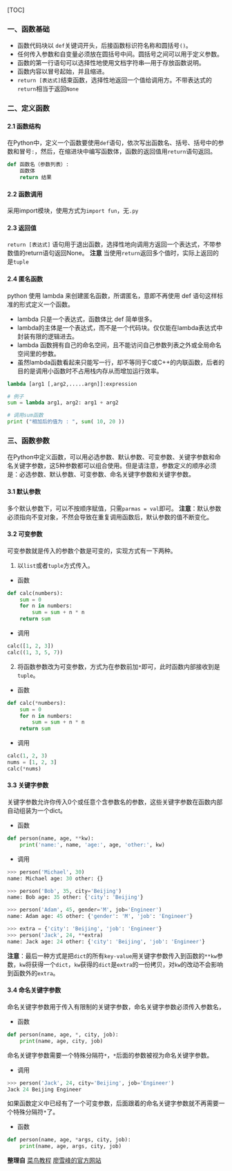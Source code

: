 [TOC]
### 一、函数基础
- 函数代码块以 `def`关键词开头，后接函数标识符名称和圆括号`()`。
- 任何传入参数和自变量必须放在圆括号中间。圆括号之间可以用于定义参数。
- 函数的第一行语句可以选择性地使用文档字符串—用于存放函数说明。
- 函数内容以冒号起始，并且缩进。
- `return [表达式]`结束函数，选择性地返回一个值给调用方。不带表达式的`return`相当于返回`None`

### 二、定义函数
#### 2.1 函数结构
在Python中，定义一个函数要使用`def`语句，依次写出函数名、括号、括号中的参数和冒号`:`，然后，在缩进块中编写函数体，函数的返回值用`return`语句返回。
```python
def 函数名（参数列表）:
    函数体
	return 结果
```

#### 2.2 函数调用
采用import模块，使用方式为`import fun`，无`.py`

#### 2.3 返回值
`return [表达式]` 语句用于退出函数，选择性地向调用方返回一个表达式，不带参数值的return语句返回None。
**注意** 当使用`return`返回多个值时，实际上返回的是`tuple`

#### 2.4 匿名函数
python 使用 lambda 来创建匿名函数，所谓匿名，意即不再使用 def 语句这样标准的形式定义一个函数。
- lambda 只是一个表达式，函数体比 def 简单很多。
- lambda的主体是一个表达式，而不是一个代码块。仅仅能在lambda表达式中封装有限的逻辑进去。
- lambda 函数拥有自己的命名空间，且不能访问自己参数列表之外或全局命名空间里的参数。
- 虽然lambda函数看起来只能写一行，却不等同于C或C++的内联函数，后者的目的是调用小函数时不占用栈内存从而增加运行效率。
```python
lambda [arg1 [,arg2,.....argn]]:expression

# 例子
sum = lambda arg1, arg2: arg1 + arg2

# 调用sum函数
print ("相加后的值为 : ", sum( 10, 20 ))
```

### 三、函数参数
在Python中定义函数，可以用必选参数、默认参数、可变参数、关键字参数和命名关键字参数，这5种参数都可以组合使用。但是请注意，参数定义的顺序必须是：必选参数、默认参数、可变参数、命名关键字参数和关键字参数。
#### 3.1 默认参数
多个默认参数下，可以不按顺序赋值，只需`parmas = val`即可。
**注意**：默认参数必须指向不变对象，不然会导致在重复调用函数后，默认参数的值不断变化。
#### 3.2 可变参数
可变参数就是传入的参数个数是可变的，实现方式有一下两种。
1. 以`list`或者`tuple`方式传入。
- 函数
```python
def calc(numbers):
    sum = 0
    for n in numbers:
        sum = sum + n * n
    return sum
```
- 调用
```python
calc([1, 2, 3])
calc((1, 3, 5, 7))
```
2. 将函数参数改为可变参数，方式为在参数前加`*`即可，此时函数内部接收到是`tuple`。
- 函数
```python
def calc(*numbers):
    sum = 0
    for n in numbers:
        sum = sum + n * n
    return sum
```
- 调用
```python
calc(1, 2, 3)
nums = [1, 2, 3]
calc(*nums)
```
#### 3.3 关键字参数
关键字参数允许你传入0个或任意个含参数名的参数，这些关键字参数在函数内部自动组装为一个dict。
- 函数
```python
def person(name, age, **kw):
    print('name:', name, 'age:', age, 'other:', kw)
```
- 调用
```python
>>> person('Michael', 30)
name: Michael age: 30 other: {}

>>> person('Bob', 35, city='Beijing')
name: Bob age: 35 other: {'city': 'Beijing'}

>>> person('Adam', 45, gender='M', job='Engineer')
name: Adam age: 45 other: {'gender': 'M', 'job': 'Engineer'}

>>> extra = {'city': 'Beijing', 'job': 'Engineer'}
>>> person('Jack', 24, **extra)
name: Jack age: 24 other: {'city': 'Beijing', 'job': 'Engineer'}
```
**注意**：最后一种方式是把`dict`的所有`key-value`用关键字参数传入到函数的`**kw`参数，`kw`将获得一个`dict`，`kw`获得的`dict`是`extra`的一份拷贝，对`kw`的改动不会影响到函数外的`extra`。
#### 3.4 命名关键字参数
命名关键字参数用于传入有限制的关键字参数，命名关键字参数必须传入参数名，
- 函数
```python
def person(name, age, *, city, job):
    print(name, age, city, job)
```
命名关键字参数需要一个特殊分隔符`*`，`*`后面的参数被视为命名关键字参数。
- 调用
```python
>>> person('Jack', 24, city='Beijing', job='Engineer')
Jack 24 Beijing Engineer
```
如果函数定义中已经有了一个可变参数，后面跟着的命名关键字参数就不再需要一个特殊分隔符`*`了。
- 函数
```python
def person(name, age, *args, city, job):
    print(name, age, args, city, job)
```



**整理自**
[菜鸟教程](http://www.runoob.com/python3/python3-function.html)
[廖雪峰的官方网站](https://www.liaoxuefeng.com/wiki/0014316089557264a6b348958f449949df42a6d3a2e542c000/00143167832686474803d3d2b7d4d6499cfd093dc47efcd000)